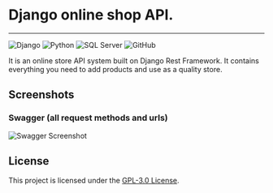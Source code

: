 # Django online shop API.

---

![Django](https://img.shields.io/badge/django-green?logo=django)
![Python](https://img.shields.io/badge/python-green?logo=python)
![SQL Server](https://img.shields.io/badge/sql--server-red?logo=microsoft-sql-server)
![GitHub](https://img.shields.io/badge/github-grey?logo=github)

It is an online store API system built on Django Rest Framework. It contains everything you need to add products and use as a quality store.

## Screenshots

### Swagger (all request methods and urls)

![Swagger Screenshot](https://your-image-link-here) <!-- Replace with the link to your Swagger screenshot image -->

## License

This project is licensed under the [GPL-3.0 License](https://choosealicense.com/licenses/gpl-3.0/).
